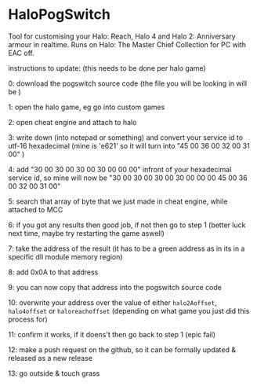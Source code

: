 # HaloPogSwitch
Tool for customising your Halo: Reach, Halo 4 and Halo 2: Anniversary armour in realtime.  Runs on Halo: The Master Chief Collection for PC with EAC off.

instructions to update: (this needs to be done per halo game)

0: download the pogswitch source code (the file you will be looking in will be )

1: open the halo game, eg go into custom games

2: open cheat engine and attach to halo

3: write down (into notepad or something) and convert your service id to utf-16 hexadecimal (mine is 'e621' so it will turn into "45 00 36 00 32 00 31 00" )

4: add "30 00 30 00 30 00 30 00 00 00" infront of your hexadecimal service id, so mine will now be "30 00 30 00 30 00 30 00 00 00 45 00 36 00 32 00 31 00"

5: search that array of byte that we just made in cheat engine, while attached to MCC

6: if you got any results then good job, if not then go to step 1 (better luck next time, maybe try restarting the game aswell)

7: take the address of the result (it has to be a green address as in its in a specific dll module memory region)

8: add 0x0A to that address

9: you can now copy that address into the pogswitch source code

10: overwrite your address over the value of either `halo2Aoffset`, `halo4offset` or `haloreachoffset` (depending on what game you just did this process for)

11: confirm it works, if it doens't then go back to step 1 (epic fail)

12: make a push request on the github, so it can be formally updated & released as a new release

13: go outside & touch grass
